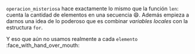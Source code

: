 `operacion_misteriosa` hace exactamente lo mismo que la función `len`: cuenta la cantidad de elementos en una secuencia :smile:. Además empieza a darnos una idea de lo poderoso que es combinar _variables locales_ con la estructura `for`. 

Y eso que aún no usamos realmente a cada `elemento` :face_with_hand_over_mouth:
